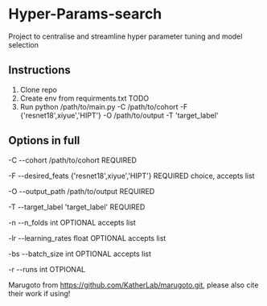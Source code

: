 # Hyper-Params-search
Project to centralise and streamline hyper parameter tuning and model selection


## Instructions
1. Clone repo
3. Create env from requirments.txt TODO
5. Run python /path/to/main.py -C /path/to/cohort -F {'resnet18',xiyue','HIPT'} -O /path/to/output -T 'target_label'

## Options in full
-C --cohort           /path/to/cohort             REQUIRED

-F --desired_feats    {'resnet18',xiyue','HIPT'}  REQUIRED choice, accepts list

-O --output_path      /path/to/output             REQUIRED

-T --target_label     'target_label'              REQUIRED

-n --n_folds          int                         OPTIONAL accepts list

-lr --learning_rates  float                       OPTIONAL accepts list

-bs --batch_size      int                         OPTIONAL accepts list

-r --runs             int                         OTPIONAL


Marugoto from https://github.com/KatherLab/marugoto.git, please also cite their work if using!
